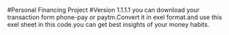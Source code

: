 #Personal Financing Project
#Version 1.1.1.1
you can download your transaction form phone-pay or paytm.Convert it in exel format.and use this exel sheet in this 
code.you can get best insights of your money habits.


